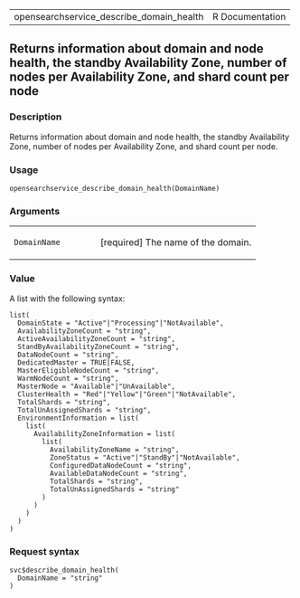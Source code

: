 <table style="width: 100%;">
<tbody>
<tr class="odd">
<td>opensearchservice_describe_domain_health</td>
<td style="text-align: right;">R Documentation</td>
</tr>
</tbody>
</table>

## Returns information about domain and node health, the standby Availability Zone, number of nodes per Availability Zone, and shard count per node

### Description

Returns information about domain and node health, the standby
Availability Zone, number of nodes per Availability Zone, and shard
count per node.

### Usage

    opensearchservice_describe_domain_health(DomainName)

### Arguments

<table>
<colgroup>
<col style="width: 35%" />
<col style="width: 65%" />
</colgroup>
<tbody>
<tr class="odd">
<td><code
id="opensearchservice_describe_domain_health_:_DomainName">DomainName</code></td>
<td><p>[required] The name of the domain.</p></td>
</tr>
</tbody>
</table>

### Value

A list with the following syntax:

    list(
      DomainState = "Active"|"Processing"|"NotAvailable",
      AvailabilityZoneCount = "string",
      ActiveAvailabilityZoneCount = "string",
      StandByAvailabilityZoneCount = "string",
      DataNodeCount = "string",
      DedicatedMaster = TRUE|FALSE,
      MasterEligibleNodeCount = "string",
      WarmNodeCount = "string",
      MasterNode = "Available"|"UnAvailable",
      ClusterHealth = "Red"|"Yellow"|"Green"|"NotAvailable",
      TotalShards = "string",
      TotalUnAssignedShards = "string",
      EnvironmentInformation = list(
        list(
          AvailabilityZoneInformation = list(
            list(
              AvailabilityZoneName = "string",
              ZoneStatus = "Active"|"StandBy"|"NotAvailable",
              ConfiguredDataNodeCount = "string",
              AvailableDataNodeCount = "string",
              TotalShards = "string",
              TotalUnAssignedShards = "string"
            )
          )
        )
      )
    )

### Request syntax

    svc$describe_domain_health(
      DomainName = "string"
    )
